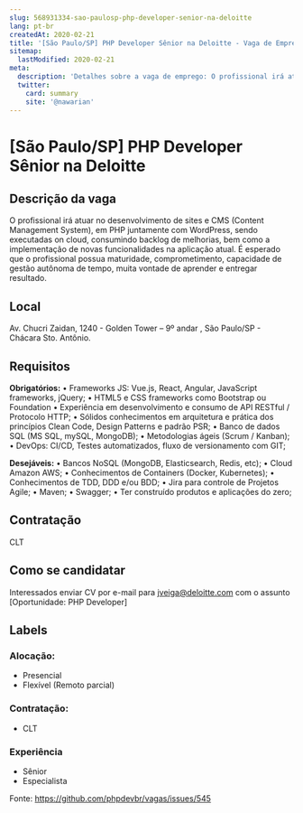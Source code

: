 ```yaml
---
slug: 568931334-sao-paulosp-php-developer-senior-na-deloitte
lang: pt-br
createdAt: 2020-02-21
title: '[São Paulo/SP] PHP Developer Sênior na Deloitte - Vaga de Emprego'
sitemap:
  lastModified: 2020-02-21
meta:
  description: 'Detalhes sobre a vaga de emprego: O profissional irá atuar no desenvolvimento de sites e CMS (Content Management System), em PHP juntamente com WordPress, sendo executadas on cloud, consumindo backlog de melhorias, bem como a implementação de novas funcionalidades na aplicação atual. É esperado que o profissional possua maturidade, comprometimento, capacidade de gestão autônoma de tempo, muita vontade de aprender e entregar resultado.'
  twitter:
    card: summary
    site: '@nawarian'
---
```


# [São Paulo/SP] PHP Developer Sênior na Deloitte

<!--
==================================================
POR FAVOR, SÓ POSTE SE A VAGA FOR PARA DESENVOLVEDOR(A) PHP!

Não faça distinção de gênero no titulo da vaga.

Use: "PHP Developer" ao invés de "Desenvolvedor PHP" \o/

Exemplo: `[São Paulo/SP] PHP Developer na Nome da Empresa`

Evite fugir do padrão, isso só dá trabalho aos administradores,
pois os títulos são padronizados.
==================================================
-->

## Descrição da vaga

O profissional irá atuar no desenvolvimento de sites e CMS (Content Management System), em PHP juntamente com WordPress, sendo executadas on cloud, consumindo backlog de melhorias, bem como a implementação de novas funcionalidades na aplicação atual. É esperado que o profissional possua maturidade, comprometimento, capacidade de gestão autônoma de tempo, muita vontade de aprender e entregar resultado.

## Local

Av. Chucri Zaidan, 1240 - Golden Tower – 9º andar , São Paulo/SP - Chácara Sto. Antônio.

## Requisitos

**Obrigatórios:**
• Frameworks JS: Vue.js, React, Angular, JavaScript frameworks, jQuery;
• HTML5 e CSS frameworks como Bootstrap ou Foundation
• Experiência em desenvolvimento e consumo de API RESTful / Protocolo HTTP;
• Sólidos conhecimentos em arquitetura e prática dos princípios Clean Code, Design Patterns e padrão PSR;
• Banco de dados SQL (MS SQL, mySQL, MongoDB);
• Metodologias ágeis (Scrum / Kanban);
• DevOps: CI/CD, Testes automatizados, fluxo de versionamento com GIT;

**Desejáveis:**
• Bancos NoSQL (MongoDB, Elasticsearch, Redis, etc); 
• Cloud Amazon AWS;
• Conhecimentos de Containers (Docker, Kubernetes);
• Conhecimentos de TDD, DDD e/ou BDD;
• Jira para controle de Projetos Agile;
• Maven;
• Swagger;
• Ter construído produtos e aplicações do zero; 

## Contratação

CLT

## Como se candidatar

Interessados enviar CV por e-mail para jveiga@deloitte.com com o assunto [Oportunidade: PHP Developer]

## Labels

<!-- Escolha abaixo, apague as que não fizerem sentido: -->
### Alocação:
- Presencial
- Flexível (Remoto parcial)

### Contratação:
- CLT

### Experiência
- Sênior
- Especialista


Fonte: https://github.com/phpdevbr/vagas/issues/545